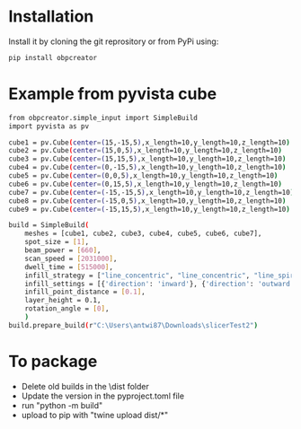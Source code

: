 # Installation
Install it by cloning the git reprository or from PyPi using:
```bash
pip install obpcreator
```


# Example from pyvista cube
```bash
from obpcreator.simple_input import SimpleBuild
import pyvista as pv

cube1 = pv.Cube(center=(15,-15,5),x_length=10,y_length=10,z_length=10)
cube2 = pv.Cube(center=(15,0,5),x_length=10,y_length=10,z_length=10)
cube3 = pv.Cube(center=(15,15,5),x_length=10,y_length=10,z_length=10)
cube4 = pv.Cube(center=(0,-15,5),x_length=10,y_length=10,z_length=10)
cube5 = pv.Cube(center=(0,0,5),x_length=10,y_length=10,z_length=10)
cube6 = pv.Cube(center=(0,15,5),x_length=10,y_length=10,z_length=10)
cube7 = pv.Cube(center=(-15,-15,5),x_length=10,y_length=10,z_length=10)
cube8 = pv.Cube(center=(-15,0,5),x_length=10,y_length=10,z_length=10)
cube9 = pv.Cube(center=(-15,15,5),x_length=10,y_length=10,z_length=10)

build = SimpleBuild(
    meshes = [cube1, cube2, cube3, cube4, cube5, cube6, cube7],
    spot_size = [1],
    beam_power = [660],
    scan_speed = [2031000],
    dwell_time = [515000],
    infill_strategy = ["line_concentric", "line_concentric", "line_spiral", "line_spiral", "line_snake", "point_random", "point_ordered"],
    infill_settings = [{'direction': 'inward'}, {'direction': 'outward'},{'direction': 'inward'}, {'direction': 'outward'}, {},{},{'x_jump':2, 'y_jump':2}],
    infill_point_distance = [0.1],
    layer_height = 0.1,
    rotation_angle = [0],
    )
build.prepare_build(r"C:\Users\antwi87\Downloads\slicerTest2")
```




# To package
- Delete old builds in the \dist folder 
- Update the version in the pyproject.toml file
- run "python -m build"
- upload to pip with "twine upload dist/*"
